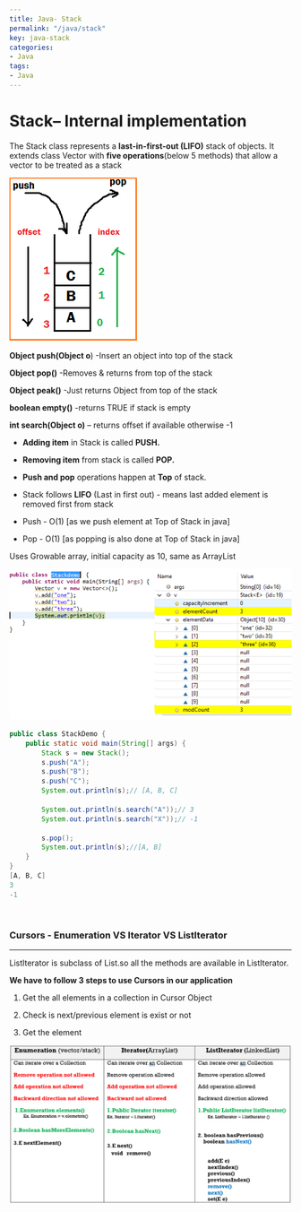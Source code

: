 ```yaml
---
title: Java- Stack
permalink: "/java/stack"
key: java-stack
categories:
- Java
tags:
- Java
---
```


Stack– Internal implementation
==================================

The Stack class represents a **last-in-first-out (LIFO)** stack of objects. It
extends class Vector with **five operations**(below 5 methods) that allow a
vector to be treated as a stack

![](media/175ef160a533e2e8e50c8c16b683cf21.png)


**Object push(Object o**) -Insert an object into top of the stack

**Object pop()** -Removes & returns from top of the stack

**Object peak()** -Just returns Object from top of the stack

**boolean empty()** -returns TRUE if stack is empty

**int search(Object o)** – returns offset if available otherwise -1

-   **Adding item** in Stack is called **PUSH.**

-   **Removing item** from stack is called **POP.**

-   **Push and pop** operations happen at **Top** of stack.

-   Stack follows **LIFO** (Last in first out) - means last added element is
    removed first from stack

-   Push - O(1) [as we push element at Top of Stack in java]

-   Pop - O(1) [as popping is also done at Top of Stack in java]

Uses Growable array, initial capacity as 10, same as ArrayList

![](media/9d6abd6ed5e699809d23340a70402552.png)

```java
public class StackDemo {
    public static void main(String[] args) {
        Stack s = new Stack();
        s.push("A");
        s.push("B");
        s.push("C");
        System.out.println(s);// [A, B, C]

        System.out.println(s.search("A"));// 3
        System.out.println(s.search("X"));// -1
        
        s.pop();
        System.out.println(s);//[A, B]
    }
}
[A, B, C]
3
-1
```

<br>

### Cursors - Enumeration VS Iterator VS ListIterator
<hr>
ListIterator is subclass of List.so all the methods are available in
ListIterator.

**We have to follow 3 steps to use Cursors in our application**

1.  Get the all elements in a collection in Cursor Object

2.  Check is next/previous element is exist or not

3.  Get the element

![](media/cursors.PNG)
